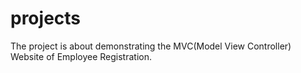 # projects

The project is about demonstrating the MVC(Model View Controller) Website of Employee Registration.
